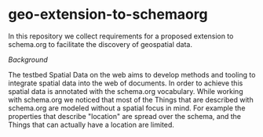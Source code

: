 # geo-extension-to-schemaorg
In this repository we collect requirements for a proposed extension to schema.org to facilitate the discovery of geospatial data.

*Background*

The testbed Spatial Data on the web aims to develop methods and tooling to integrate spatial data into the web of documents. In order to achieve this spatial data is annotated with the schema.org vocabulary. While working with schema.org we noticed that most of the Things that are described with schema.org are modeled without a spatial focus in mind. For example the properties that describe "location" are spread over the schema, and the Things that can actually have a location are limited. 
 